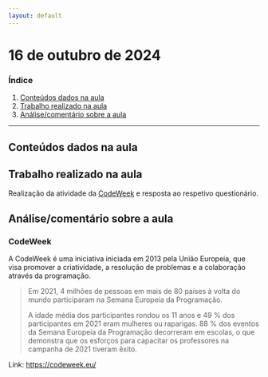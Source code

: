 ```yaml
---
layout: default
---
```


# 16 de outubro de 2024

<h3><b>Índice</b></h3>

1. [Conteúdos dados na aula](#conteúdos-dados-na-aula)
2. [Trabalho realizado na aula](#trabalho-realizado-na-aula)
3. [Análise/comentário sobre a aula](#análisecomentário-sobre-a-aula)

---

## Conteúdos dados na aula

## Trabalho realizado na aula

Realização da atividade da [CodeWeek](https://compute-it.toxicode.fr) e resposta ao respetivo questionário.

## Análise/comentário sobre a aula

### CodeWeek

A CodeWeek é uma iniciativa iniciada em 2013 pela União Europeia, que visa promover a criatividade, a resolução de problemas e a colaboração através da programação.

> Em 2021, 4 milhões de pessoas em mais de 80 países à volta do mundo participaram na Semana Europeia da Programação.
> 
> A idade média dos participantes rondou os 11 anos e 49 % dos participantes em 2021 eram mulheres ou raparigas. 88 % dos eventos da Semana Europeia da Programação decorreram em escolas, o que demonstra que os esforços para capacitar os professores na campanha de 2021 tiveram êxito.

Link: <https://codeweek.eu/>
